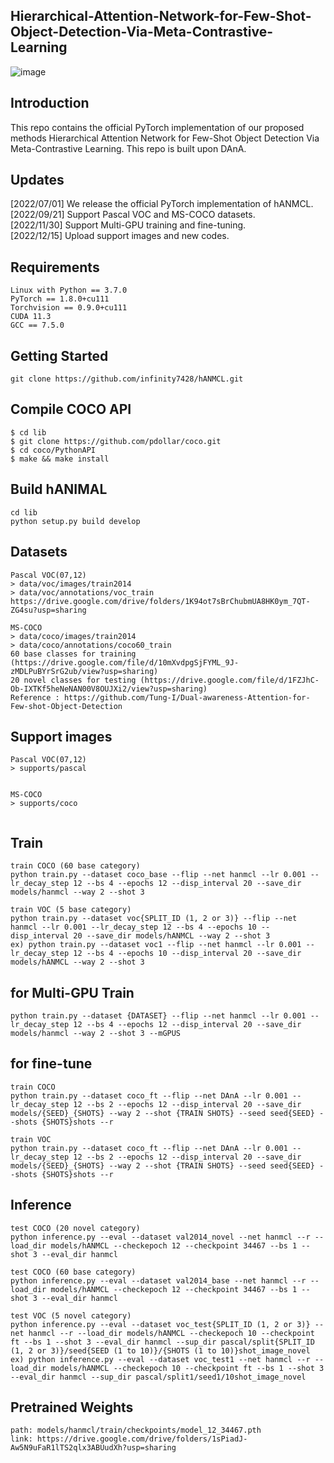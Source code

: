 ## Hierarchical-Attention-Network-for-Few-Shot-Object-Detection-Via-Meta-Contrastive-Learning
![image](https://user-images.githubusercontent.com/59869350/207762476-2005a476-431b-4e4f-9c43-4f3a14eb80b5.png)



## Introduction
This repo contains the official PyTorch implementation of our proposed methods Hierarchical Attention Network for Few-Shot Object Detection Via Meta-Contrastive Learning.
This repo is built upon DAnA.

## Updates
[2022/07/01] We release the official PyTorch implementation of hANMCL.  
[2022/09/21] Support Pascal VOC and MS-COCO datasets.  
[2022/11/30] Support Multi-GPU training and fine-tuning.  
[2022/12/15] Upload support images and new codes.

## Requirements
<pre><code>Linux with Python == 3.7.0
PyTorch == 1.8.0+cu111
Torchvision == 0.9.0+cu111
CUDA 11.3
GCC == 7.5.0</code></pre>

## Getting Started
<pre><code>git clone https://github.com/infinity7428/hANMCL.git</code></pre>

## Compile COCO API
<pre><code>$ cd lib
$ git clone https://github.com/pdollar/coco.git 
$ cd coco/PythonAPI
$ make && make install</code></pre>


## Build hANIMAL
<pre><code>cd lib
python setup.py build develop</code></pre>

## Datasets
<pre><code>Pascal VOC(07,12)
> data/voc/images/train2014
> data/voc/annotations/voc_train
https://drive.google.com/drive/folders/1K94ot7sBrChubmUA8HK0ym_7QT-ZG4su?usp=sharing

MS-COCO
> data/coco/images/train2014
> data/coco/annotations/coco60_train
60 base classes for training (https://drive.google.com/file/d/10mXvdpgSjFYML_9J-zMDLPuBYrSrG2ub/view?usp=sharing)
20 novel classes for testing (https://drive.google.com/file/d/1FZJhC-Ob-IXTKf5heNeNAN00V8OUJXi2/view?usp=sharing)
Reference : https://github.com/Tung-I/Dual-awareness-Attention-for-Few-shot-Object-Detection
</code></pre>

## Support images
<pre><code>Pascal VOC(07,12)
> supports/pascal


MS-COCO
> supports/coco

</code></pre>

## Train
<pre><code>train COCO (60 base category)
python train.py --dataset coco_base --flip --net hanmcl --lr 0.001 --lr_decay_step 12 --bs 4 --epochs 12 --disp_interval 20 --save_dir models/hanmcl --way 2 --shot 3

train VOC (5 base category)
python train.py --dataset voc{SPLIT_ID (1, 2 or 3)} --flip --net hanmcl --lr 0.001 --lr_decay_step 12 --bs 4 --epochs 10 --disp_interval 20 --save_dir models/hANMCL --way 2 --shot 3
ex) python train.py --dataset voc1 --flip --net hanmcl --lr 0.001 --lr_decay_step 12 --bs 4 --epochs 10 --disp_interval 20 --save_dir models/hANMCL --way 2 --shot 3</code></pre>

## for Multi-GPU Train
<pre><code>python train.py --dataset {DATASET} --flip --net hanmcl --lr 0.001 --lr_decay_step 12 --bs 4 --epochs 12 --disp_interval 20 --save_dir models/hanmcl --way 2 --shot 3 --mGPUS
</code></pre>


## for fine-tune
<pre><code>train COCO
python train.py --dataset coco_ft --flip --net DAnA --lr 0.001 --lr_decay_step 12 --bs 2 --epochs 12 --disp_interval 20 --save_dir models/{SEED}_{SHOTS} --way 2 --shot {TRAIN SHOTS} --seed seed{SEED} --shots {SHOTS}shots --r

train VOC
python train.py --dataset coco_ft --flip --net DAnA --lr 0.001 --lr_decay_step 12 --bs 2 --epochs 12 --disp_interval 20 --save_dir models/{SEED}_{SHOTS} --way 2 --shot {TRAIN SHOTS} --seed seed{SEED} --shots {SHOTS}shots --r
</code></pre>


## Inference
<pre><code>test COCO (20 novel category)
python inference.py --eval --dataset val2014_novel --net hanmcl --r --load_dir models/hANMCL --checkepoch 12 --checkpoint 34467 --bs 1 --shot 3 --eval_dir hanmcl

test COCO (60 base category)
python inference.py --eval --dataset val2014_base --net hanmcl --r --load_dir models/hANMCL --checkepoch 12 --checkpoint 34467 --bs 1 --shot 3 --eval_dir hanmcl

test VOC (5 novel category)
python inference.py --eval --dataset voc_test{SPLIT_ID (1, 2 or 3)} --net hanmcl --r --load_dir models/hANMCL --checkepoch 10 --checkpoint ft --bs 1 --shot 3 --eval_dir hanmcl --sup_dir pascal/split{SPLIT_ID (1, 2 or 3)}/seed{SEED (1 to 10)}/{SHOTS (1 to 10)}shot_image_novel
ex) python inference.py --eval --dataset voc_test1 --net hanmcl --r --load_dir models/hANMCL --checkepoch 10 --checkpoint ft --bs 1 --shot 3 --eval_dir hanmcl --sup_dir pascal/split1/seed1/10shot_image_novel
</code></pre>

## Pretrained Weights
<pre><code>path: models/hanmcl/train/checkpoints/model_12_34467.pth  
link: https://drive.google.com/drive/folders/1sPiadJ-Aw5N9uFaR1lTS2qlx3ABUudXh?usp=sharing</code></pre>
